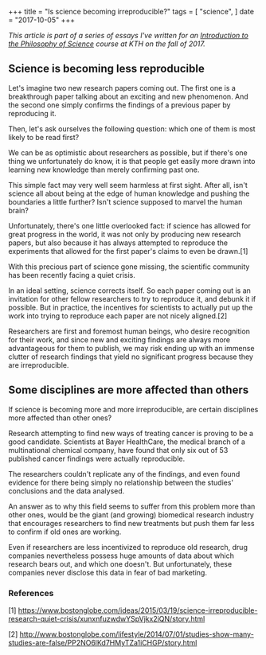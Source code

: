 +++
title = "Is science becoming irreproducible?"
tags = [
    "science",
]
date = "2017-10-05"
+++

*This article is part of a series of essays I've written for an [Introduction to the Philosophy of Science](https://www.kth.se/student/kurser/kurs/DA2210?l=en) course at KTH on the fall of 2017.*

## Science is becoming less reproducible

Let's imagine two new research papers coming out. The first one is a breakthrough paper talking about an exciting and new phenomenon. And the second one simply confirms the findings of a previous paper by reproducing it.

Then, let's ask ourselves the following question: which one of them is most likely to be read first?

We can be as optimistic about researchers as possible, but if there's one thing we unfortunately do know, it is that people get easily more drawn into learning new knowledge than merely confirming past one.

This simple fact may very well seem harmless at first sight. After all, isn't science all about being at the edge of human knowledge and pushing the boundaries a little further? Isn't science supposed to marvel the human brain?

Unfortunately, there's one little overlooked fact: if science has allowed for great progress in the world, it was not only by producing new research papers, but also because it has always attempted to reproduce the experiments that allowed for the first paper's claims to even be drawn.[1]

With this precious part of science gone missing, the scientific community has been recently facing a quiet crisis.

In an ideal setting, science corrects itself. So each paper coming out is an invitation for other fellow researchers to try to reproduce it, and debunk it if possible. But in practice, the incentives for scientists to actually put up the work into trying to reproduce each paper are not nicely aligned.[2]

Researchers are first and foremost human beings, who desire recognition for their work, and since new and exciting findings are always more advantageous for them to publish, we may risk ending up with an immense clutter of research findings that yield no significant progress because they are irreproducible.

## Some disciplines are more affected than others

If science is becoming more and more irreproducible, are certain disciplines more affected than other ones?

Research attempting to find new ways of treating cancer is proving to be a good candidate. Scientists at Bayer HealthCare, the medical branch of a multinational chemical company, have found that only six out of 53 published cancer findings were actually reproducible.

The researchers couldn't replicate any of the findings, and even found evidence for there being simply no relationship between the studies' conclusions and the data analysed.

An answer as to why this field seems to suffer from this problem more than other ones, would be the giant (and growing) biomedical research industry that encourages researchers to find new treatments but push them far less to confirm if old ones are working.

Even if researchers are less incentivized to reproduce old research, drug companies nevertheless possess huge amounts of data about which research bears out, and which one doesn't. But unfortunately, these companies never disclose this data in fear of bad marketing.

### References

[1] https://www.bostonglobe.com/ideas/2015/03/19/science-irreproducible-research-quiet-crisis/xunxnfuzwdwYSpVjkx2iQN/story.html

[2] http://www.bostonglobe.com/lifestyle/2014/07/01/studies-show-many-studies-are-false/PP2NO6lKd7HMyTZa1iCHGP/story.html
